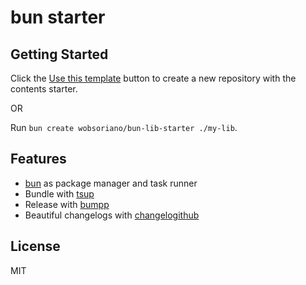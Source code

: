 # bun starter

## Getting Started

Click the [Use this template](https://github.com/wobsoriano/bun-lib-starter/generate) button to create a new repository with the contents starter.

OR

Run `bun create wobsoriano/bun-lib-starter ./my-lib`.

## Features

- [bun](https://github.com/oven-sh/bun) as package manager and task runner
- Bundle with [tsup](https://github.com/egoist/tsup)
- Release with [bumpp](https://github.com/antfu/bumpp)
- Beautiful changelogs with [changelogithub](https://github.com/antfu/changelogithub)

## License

MIT
